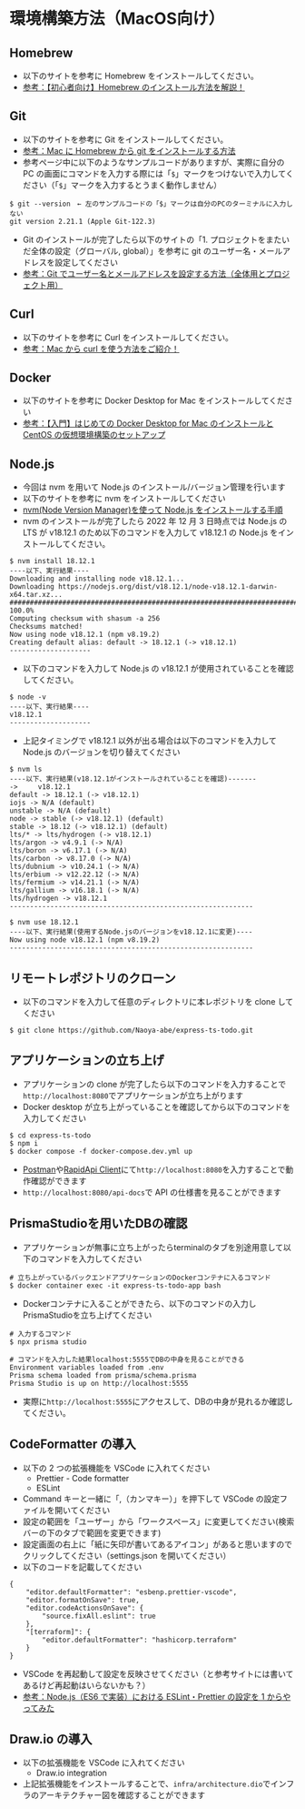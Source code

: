 # 環境構築方法（MacOS向け）

## Homebrew

- 以下のサイトを参考に Homebrew をインストールしてください。
- [参考：【初心者向け】Homebrew のインストール方法を解説！](https://aiacademy.jp/media/?p=2817)

## Git

- 以下のサイトを参考に Git をインストールしてください。
- [参考：Mac に Homebrew から git をインストールする方法](https://hirooooo-lab.com/development/install-git-by-homebrew/)
- 参考ページ中に以下のようなサンプルコードがありますが、実際に自分の PC の画面にコマンドを入力する際には「`$`」マークをつけないで入力してください（「`$`」マークを入力するとうまく動作しません）

```
$ git --version　← 左のサンプルコードの「$」マークは自分のPCのターミナルに入力しない
git version 2.21.1 (Apple Git-122.3)
```

- Git のインストールが完了したら以下のサイトの「1. プロジェクトをまたいだ全体の設定（グローバル, global）」を参考に git のユーザー名・メールアドレスを設定してください
- [参考：Git でユーザー名とメールアドレスを設定する方法（全体用とプロジェクト用）](https://laboradian.com/set-git-user-and-email/#1_global)

## Curl

- 以下のサイトを参考に Curl をインストールしてください。
- [参考：Mac から curl を使う方法をご紹介！](https://aprico-media.com/posts/8236)

## Docker

- 以下のサイトを参考に Docker Desktop for Mac をインストールしてください
- [参考：【入門】はじめての Docker Desktop for Mac のインストールと CentOS の仮想環境構築のセットアップ](https://qiita.com/gahoh/items/92217e0a887bb81e3155)

## Node.js

- 今回は nvm を用いて Node.js のインストール/バージョン管理を行います
- 以下のサイトを参考に nvm をインストールしてください
- [nvm(Node Version Manager)を使って Node.js をインストールする手順](https://qiita.com/ffggss/items/94f1c4c5d311db2ec71a)
- nvm のインストールが完了したら 2022 年 12 月 3 日時点では Node.js の LTS が v18.12.1 のため以下のコマンドを入力して v18.12.1 の Node.js をインストールしてください。

```
$ nvm install 18.12.1
----以下、実行結果----
Downloading and installing node v18.12.1...
Downloading https://nodejs.org/dist/v18.12.1/node-v18.12.1-darwin-x64.tar.xz...
########################################################################################################################################################################### 100.0%
Computing checksum with shasum -a 256
Checksums matched!
Now using node v18.12.1 (npm v8.19.2)
Creating default alias: default -> 18.12.1 (-> v18.12.1)
--------------------
```

- 以下のコマンドを入力して Node.js の v18.12.1 が使用されていることを確認してください。

```
$ node -v
----以下、実行結果----
v18.12.1
--------------------
```

- 上記タイミングで v18.12.1 以外が出る場合は以下のコマンドを入力して Node.js のバージョンを切り替えてください

```
$ nvm ls
----以下、実行結果(v18.12.1がインストールされていることを確認)-------
->     v18.12.1
default -> 18.12.1 (-> v18.12.1)
iojs -> N/A (default)
unstable -> N/A (default)
node -> stable (-> v18.12.1) (default)
stable -> 18.12 (-> v18.12.1) (default)
lts/* -> lts/hydrogen (-> v18.12.1)
lts/argon -> v4.9.1 (-> N/A)
lts/boron -> v6.17.1 (-> N/A)
lts/carbon -> v8.17.0 (-> N/A)
lts/dubnium -> v10.24.1 (-> N/A)
lts/erbium -> v12.22.12 (-> N/A)
lts/fermium -> v14.21.1 (-> N/A)
lts/gallium -> v16.18.1 (-> N/A)
lts/hydrogen -> v18.12.1
------------------------------------------------------------

$ nvm use 18.12.1
----以下、実行結果(使用するNode.jsのバージョンをv18.12.1に変更)----
Now using node v18.12.1 (npm v8.19.2)
------------------------------------------------------------
```

## リモートレポジトリのクローン

- 以下のコマンドを入力して任意のディレクトリに本レポジトリを clone してください

```
$ git clone https://github.com/Naoya-abe/express-ts-todo.git
```

## アプリケーションの立ち上げ

- アプリケーションの clone が完了したら以下のコマンドを入力することで`http://localhost:8080`でアプリケーションが立ち上がります
- Docker desktop が立ち上がっていることを確認してから以下のコマンドを入力してください

```
$ cd express-ts-todo
$ npm i
$ docker compose -f docker-compose.dev.yml up
```

- [Postman](https://cloudsmith.co.jp/blog/efficient/2021/08/1837085.html)や[RapidApi Client](https://www.youtube.com/watch?v=MTrj3tNf9jA)にて`http://localhost:8080`を入力することで動作確認ができます
- `http://localhost:8080/api-docs`で API の仕様書を見ることができます

## PrismaStudioを用いたDBの確認
- アプリケーションが無事に立ち上がったらterminalのタブを別途用意して以下のコマンドを入力してください
```
# 立ち上がっているバックエンドアプリケーションのDockerコンテナに入るコマンド
$ docker container exec -it express-ts-todo-app bash
```
- Dockerコンテナに入ることができたら、以下のコマンドの入力しPrismaStudioを立ち上げてください
```
# 入力するコマンド
$ npx prisma studio

# コマンドを入力した結果localhost:5555でDBの中身を見ることができる
Environment variables loaded from .env
Prisma schema loaded from prisma/schema.prisma
Prisma Studio is up on http://localhost:5555
```

- 実際に`http://localhost:5555`にアクセスして、DBの中身が見れるか確認してください。
## CodeFormatter の導入

- 以下の 2 つの拡張機能を VSCode に入れてください
  - Prettier - Code formatter
  - ESLint
- Command キーと一緒に「,（カンマキー）」を押下して VSCode の設定ファイルを開いてください
- 設定の範囲を「ユーザー」から「ワークスペース」に変更してください(検索バーの下のタブで範囲を変更できます)
- 設定画面の右上に「紙に矢印が書いてあるアイコン」があると思いますのでクリックしてください（settings.json を開いてください）
- 以下のコードを記載してください

```
{
	"editor.defaultFormatter": "esbenp.prettier-vscode",
	"editor.formatOnSave": true,
	"editor.codeActionsOnSave": {
		"source.fixAll.eslint": true
	},
	"[terraform]": {
		"editor.defaultFormatter": "hashicorp.terraform"
	}
}
```

- VSCode を再起動して設定を反映させてください（と参考サイトには書いてあるけど再起動はいらないかも？）
- [参考：Node.js（ES6 で実装）における ESLint・Prettier の設定を 1 からやってみた](https://note.com/shift_tech/n/n8bbe1c05ba0b)

## Draw.io の導入

- 以下の拡張機能を VSCode に入れてください
  - Draw.io integration
- 上記拡張機能をインストールすることで、`infra/architecture.dio`でインフラのアーキテクチャー図を確認することができます